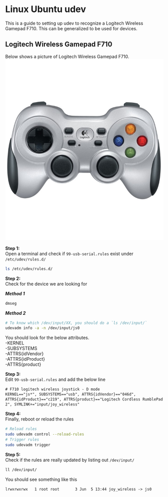 # Linux Ubuntu udev

This is a guide to setting up udev to recognize a Logitech Wireless Gamepad F710. This can be generalized to be used for devices.

## Logitech Wireless Gamepad F710
Below shows a picture of Logitech Wireless Gamepad F710.
![img](logitech-gamepad-f710.jpg)

**Step 1:**  
Open a terminal and check if `99-usb-serial.rules` exist under `/etc/udev/rules.d/`
```bash
ls /etc/udev/rules.d/
```

**Step 2:**  
Check for the device we are looking for

**_Method 1_**
```bash
dmseg
```

**_Method 2_**
```bash
# To know which /dev/input/XX, you should do a `ls /dev/input/`
udevadm info -a -n /dev/input/js0
```

You should look for the below attributes.  
-KERNEL  
-SUBSYSTEMS  
-ATTRS{idVendor}  
-ATTRS{idProduct}  
-ATTRS{product}  

**Step 3:**  
Edit `99-usb-serial.rules` and add the below line
```
# F710 logitech wireless joystick - D mode
KERNEL=="js*", SUBSYSTEMS=="usb", ATTRS{idVendor}=="046d", ATTRS{idProduct}=="c219", ATTRS{product}=="Logitech Cordless RumblePad 2", SYMLINK+="input/joy_wireless"
```

**Step 4:**  
Finally, reboot or reload the rules
```bash
# Reload rules
sudo udevadm control --reload-rules
# Trigger rules
sudo udevadm trigger
```

**Step 5:**  
Check if the rules are really updated by listing out `/dev/input/`
```bash
ll /dev/input/
```
You should see something like this
```
lrwxrwxrwx   1 root root       3 Jun  5 13:44 joy_wireless -> js0
```
